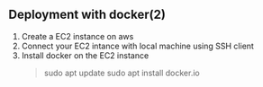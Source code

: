 ## Deployment with docker(2)
1. Create a EC2 instance on aws
2. Connect your EC2 intance with local machine using SSH client
3. Install docker on the EC2 instance
    > sudo apt update
    > sudo apt install docker.io

    


